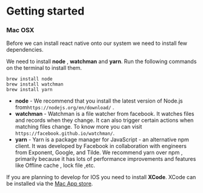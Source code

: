 # Getting started

### **Mac OSX**

Before we can install react native onto our system we need to install few dependencies.

We need to install **node** , **watchman** and **yarn**. Run the following commands on the terminal to install them.

```
brew install node 
brew install watchman
brew install yarn
```

* **node**  -  We recommend that you install the latest version of Node.js from`https://nodejs.org/en/download/` . 
* **watchman** - Watchman is a file watcher from facebook. It watches files and records when they change. It can also trigger certain actions when matching files change. To know more you can visit `https://facebook.github.io/watchman/`.
* **yarn** - Yarn is a package manager for JavaScript - an alternative npm client. It was developed by Facebook in collaboration with engineers from Exponent, Google, and Tilde. We recommend yarn over npm , primarily because it has lots of performance improvements and features like Offline cache , lock file ,etc.

If you are planning to develop for IOS you need to install **XCode**.  XCode can be installed via the [Mac App store](https://itunes.apple.com/us/app/xcode/id497799835?mt=12).



